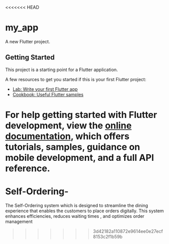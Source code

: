 <<<<<<< HEAD
# my_app

A new Flutter project.

## Getting Started

This project is a starting point for a Flutter application.

A few resources to get you started if this is your first Flutter project:

- [Lab: Write your first Flutter app](https://docs.flutter.dev/get-started/codelab)
- [Cookbook: Useful Flutter samples](https://docs.flutter.dev/cookbook)

For help getting started with Flutter development, view the
[online documentation](https://docs.flutter.dev/), which offers tutorials,
samples, guidance on mobile development, and a full API reference.
=======
# Self-Ordering-
The Self-Ordering system which is designed  to streamline the dining experience that enables the customers to place orders digitally. This system enhances efficiencies, reduces waiting  times , and optimizes order management 
>>>>>>> 3d42182a110872e9614ee0e27ecf8153c2f1b59b
